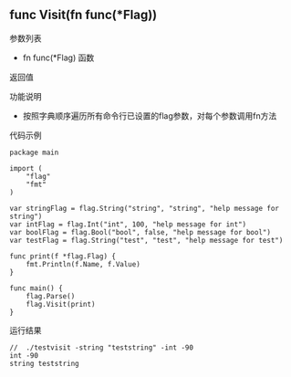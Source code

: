 ## func Visit(fn func(*Flag))

参数列表
- fn func(*Flag)  函数

返回值

功能说明
- 按照字典顺序遍历所有命令行已设置的flag参数，对每个参数调用fn方法

代码示例
    
    package main
    
    import (
    	"flag"
    	"fmt"
    )
    
    var stringFlag = flag.String("string", "string", "help message for string")
    var intFlag = flag.Int("int", 100, "help message for int")
    var boolFlag = flag.Bool("bool", false, "help message for bool")
    var testFlag = flag.String("test", "test", "help message for test")
    
    func print(f *flag.Flag) {
    	fmt.Println(f.Name, f.Value)
    }
    
    func main() {
    	flag.Parse()
    	flag.Visit(print)
    }

运行结果
    
    //  ./testvisit -string "teststring" -int -90 
    int -90
    string teststring
